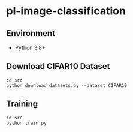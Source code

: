 # pl-image-classification
## Environment
- Python 3.8+

## Download CIFAR10 Dataset
```
cd src
python download_datasets.py --dataset CIFAR10
```

## Training
```
cd src
python train.py
```